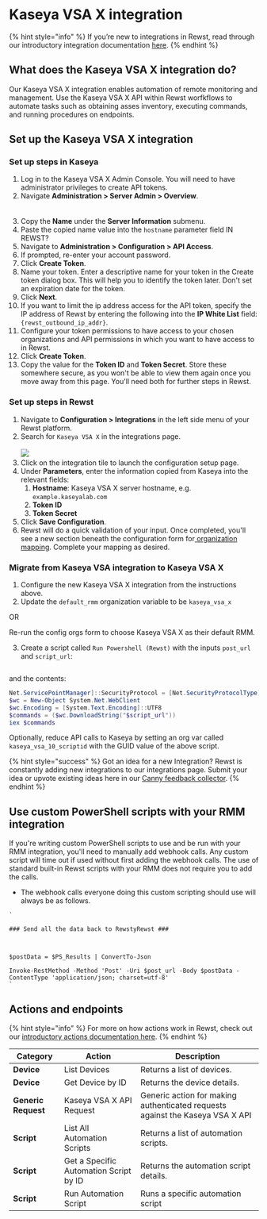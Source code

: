 # Kaseya VSA X integration

{% hint style="info" %}
&#x20;If you’re new to integrations in Rewst, read through our introductory integration documentation [here](https://docs.rewst.help/documentation/integrations).
{% endhint %}

## What does the Kaseya VSA X integration do?

Our Kaseya VSA X integration enables automation of remote monitoring and management. Use the Kaseya VSA X API within Rewst worfkflows to automate tasks such as obtaining asses inventory, executing commands, and running procedures on endpoints.&#x20;

## Set up the Kaseya VSA X integration

### Set up steps in Kaseya

1. Log in to the Kaseya VSA X Admin Console. You will need to have administrator privileges to create API tokens.
2. Navigate **Administration > Server Admin > Overview**. \
   \
   <img src="../../../../.gitbook/assets/Screenshot 2025-05-05 at 3.59.33 PM.png" alt="" data-size="original">
3. Copy the **Name** under the **Server Information** submenu.
4. Paste the copied name value into the `hostname` parameter field IN REWST?
5. Navigate to **Administration > Configuration > API Access**.
6. If prompted, re-enter your account password.
7. Click **Create Token**.
8. Name your token. Enter a descriptive name for your token in the Create token dialog box. This will help you to identify the token later. Don't set an expiration date for the token.
9. Click **Next**.
10. If you want to limit the ip address access for the API token, specify the IP address of Rewst by entering the following into the **IP White List** field: `{rewst_outbound_ip_addr}`.
11. Configure your token permissions to have access to your chosen organizations and API permissions in which you want to have access to in Rewst.
12. Click **Create Token**.
13. Copy the value for the **Token ID** and **Token Secret**. Store these somewhere secure, as you won't be able to view them again once you move away from this page. You'll need both for further steps in Rewst.

### Set up steps in Rewst

1. Navigate to **Configuration > Integrations** in the left side menu of your Rewst platform.
2. Search for `Kaseya VSA X` in the integrations page.\
   \
   ![](<../../../../.gitbook/assets/Screenshot 2025-05-05 at 3.48.06 PM.png>)
3. Click on the integration tile to launch the configuration setup page.
4. Under **Parameters**, enter the information copied from Kaseya into the relevant fields:
   1. **Hostname**: Kaseya VSA X server hostname, e.g. `example.kaseyalab.com`
   2. **Token ID**
   3. **Token Secret**
5. Click **Save Configuration**.
6. Rewst will do a quick validation of your input. Once completed, you'll see a new section beneath the configuration form for[ organization mapping](https://docs.rewst.help/documentation/integrations#what-is-organization-mapping). Complete your mapping as desired.&#x20;

### Migrate from Kaseya VSA integration to Kaseya VSA X

1. Configure the new Kaseya VSA X integration from the instructions above.
2. Update the `default_rmm` organization variable to be `kaseya_vsa_x`&#x20;

&#x20;       OR&#x20;

&#x20;       Re-run the config orgs form to choose Kaseya VSA X as their default RMM.

3. Create a script called `Run Powershell (Rewst)` with the inputs `post_url` and `script_url`:

<figure><img src="../../../../.gitbook/assets/Screenshot 2024-09-09 at 2.44.05 PM.png" alt=""><figcaption></figcaption></figure>

and the contents:

```powershell
Net.ServicePointManager]::SecurityProtocol = [Net.SecurityProtocolType]::Tls12
$wc = New-Object System.Net.WebClient
$wc.Encoding = [System.Text.Encoding]::UTF8
$commands = ($wc.DownloadString("$script_url"))
iex $commands
```

Optionally, reduce API calls to Kaseya by setting an org var called `kaseya_vsa_10_scriptid` with the GUID value of the above script.

{% hint style="success" %}
Got an idea for a new Integration? Rewst is constantly adding new integrations to our integrations page. Submit your idea or upvote existing ideas here in our [Canny feedback collector](https://rewst.canny.io/integrations).
{% endhint %}

## Use custom PowerShell scripts with your RMM integration

If you're writing custom PowerShell scripts to use and be run with your RMM integration, you'll need to manually add webhook calls. Any custom script will time out if used without first adding the webhook calls. The use of standard built-in Rewst scripts with your RMM does not require you to add the calls.

* The webhook calls everyone doing this custom scripting should use will always be as follows.

```
`

### Send all the data back to RewstyRewst ###



$postData = $PS_Results | ConvertTo-Json

Invoke-RestMethod -Method 'Post' -Uri $post_url -Body $postData -ContentType 'application/json; charset=utf-8'
`
```

## Actions and endpoints

{% hint style="info" %}
For more on how actions work in Rewst, check out our [introductory actions documentation here](https://docs.rewst.help/documentation/workflows/actions-in-rewst).&#x20;
{% endhint %}

| Category            | Action                                 | Description                                                                   |
| ------------------- | -------------------------------------- | ----------------------------------------------------------------------------- |
| **Device**          | List Devices                           | Returns a list of devices.                                                    |
| **Device**          | Get Device by ID                       | Returns the device details.                                                   |
| **Generic Request** | Kaseya VSA X API Request               | Generic action for making authenticated requests against the Kaseya VSA X API |
| **Script**          | List All Automation Scripts            | Returns a list of automation scripts.                                         |
| **Script**          | Get a Specific Automation Script by ID | Returns the automation script details.                                        |
| **Script**          | Run Automation Script                  | Runs a specific automation script                                             |
